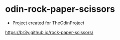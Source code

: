 # odin-rock-paper-scissors

- Project created for TheOdinProject

https://br3y.github.io/rock-paper-scissors/
